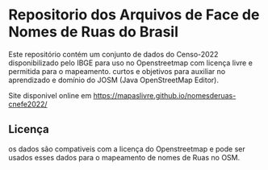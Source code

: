 # Repositorio dos Arquivos de Face de Nomes de Ruas do Brasil 

Este repositório contém um conjunto de dados do Censo-2022 disponibilizado pelo IBGE para uso no Openstreetmap com licença livre e permitida para o mapeamento.  curtos e objetivos para auxiliar no aprendizado e domínio do JOSM (Java OpenStreetMap Editor). 

Site disponivel online em https://mapaslivre.github.io/nomesderuas-cnefe2022/

## Licença

os dados são compativeis com a licença do Openstreetmap e pode ser usados esses dados para o mapeamento de nomes de Ruas no OSM.

